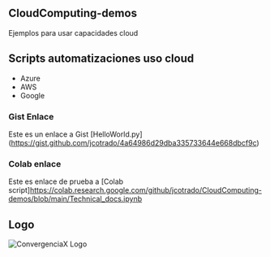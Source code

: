 ## CloudComputing-demos
Ejemplos para usar capacidades cloud

## Scripts automatizaciones uso cloud 
* Azure
* AWS
* Google

### Gist Enlace
Este es un enlace a Gist [HelloWorld.py] (https://gist.github.com/jcotrado/4a64986d29dba335733644e668dbcf9c)

### Colab enlace
Este es enlace de prueba a [Colab script]https://colab.research.google.com/github/jcotrado/CloudComputing-demos/blob/main/Technical_docs.ipynb

## Logo 
![ConvergenciaX Logo](https://github.com/jcotrado/CloudComputing-demos/issues/1)
